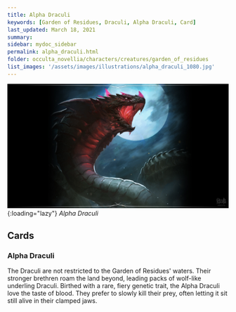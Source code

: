 ```yaml
---
title: Alpha Draculi
keywords: [Garden of Residues, Draculi, Alpha Draculi, Card]
last_updated: March 18, 2021
summary: 
sidebar: mydoc_sidebar
permalink: alpha_draculi.html
folder: occulta_novellia/characters/creatures/garden_of_residues
list_images: '/assets/images/illustrations/alpha_draculi_1080.jpg'
---
```


![Alpha Draculi](/assets/images/illustrations/alpha_draculi_1080.jpg){:loading="lazy"}
*Alpha Draculi*

## Cards

### Alpha Draculi

The Draculi are not restricted to the Garden of Residues' waters. Their stronger brethren roam the land beyond, leading packs of wolf-like underling Draculi. Birthed with a rare, fiery genetic trait, the Alpha Draculi love the taste of blood. They prefer to slowly kill their prey, often letting it sit still alive in their clamped jaws.
